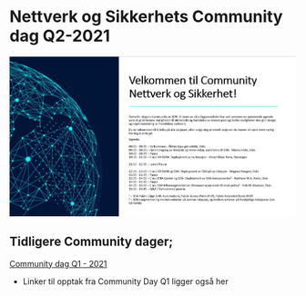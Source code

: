 # Nettverk og Sikkerhets Community dag Q2-2021

![MP1](xfiles/agenda21q2.png "MP1")

## Tidligere Community dager;

[Community dag Q1 - 2021](https://github.com/ateanorge/cnsdq121)  
* Linker til opptak fra Community Day Q1 ligger også her